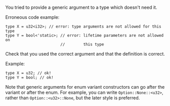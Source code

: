 You tried to provide a generic argument to a type which doesn't need it.

Erroneous code example:

```compile_fail,E0109
type X = u32<i32>; // error: type arguments are not allowed for this type
type Y = bool<'static>; // error: lifetime parameters are not allowed on
                        //        this type
```

Check that you used the correct argument and that the definition is correct.

Example:

```
type X = u32; // ok!
type Y = bool; // ok!
```

Note that generic arguments for enum variant constructors can go after the
variant or after the enum. For example, you can write `Option::None::<u32>`,
rather than `Option::<u32>::None`, but the later style is preferred.
